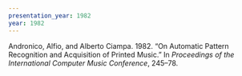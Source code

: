 ```yaml
---
presentation_year: 1982
year: 1982
---
```


Andronico, Alfio, and Alberto Ciampa. 1982. “On Automatic Pattern Recognition and Acquisition of Printed Music.” In <i>Proceedings of the International Computer Music Conference</i>, 245–78.